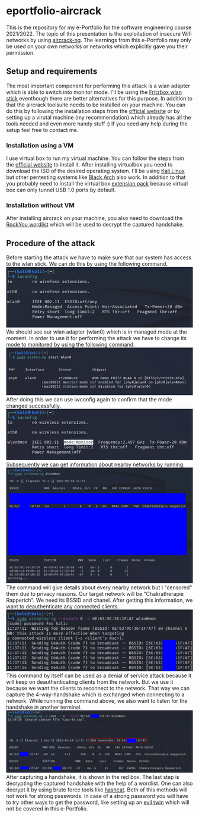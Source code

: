 # eportfolio-aircrack
This is the repository for my e-Portfolio for the software engineering course 2021/2022. The topic of this presentation is the exploitation of insecure Wifi networks by using [aircrack-ng](https://www.aircrack-ng.org/). The learnings from this e-Portfolio may only be used on your own networks or networks which explicitly gave you their permission. 
## Setup and requirements
The most important component for performing this attack is a wlan adapter which is able to switch into monitor mode. I'll be using the [Fritzbox wlan stick](https://avm.de/produkte/fritzwlan/fritzwlan-stick-ac-860/) eventhough there are better alternatives for this purpose. 
In addition to that the aircrack toolsuite needs to be installed on your machine. You can do this by following the installation steps from the [official website](https://www.aircrack-ng.org/install.html) or by setting up a virutal machine (my recommendation) which already has all the tools needed and even more handy stuff :) If you need any help during the setup feel free to contact me.  
### Installation using a VM
I use virtual box to run my virtual machine. You can follow the steps from the [official website](https://www.virtualbox.org/wiki/Downloads) to install it. After installing virtualbox you need to download the ISO of the desired operating system. I'll be using [Kali Linux](https://www.kali.org/get-kali/) but other pentesting systems like [Black Arch](https://blackarch.org/downloads.html#ova-download) also work. In addition to that you probably need to install the virtual box [extension pack](https://download.virtualbox.org/virtualbox/6.0.24/Oracle_VM_VirtualBox_Extension_Pack-6.0.24.vbox-extpack) because virtual box can only tunnel USB 1.0 ports by default.
### Installation without VM
After installing aircrack on your machine, you also need to download the [RockYou wordlist](https://github.com/brannondorsey/naive-hashcat/releases/download/data/rockyou.txt) which will be used to decrypt the captured handshake. 
## Procedure of the attack
Before starting the attack we have to make sure that our system has access to the wlan stick. We can do this by using the following command.
<br> ![](https://github.com/tsch4k0mo/eportfolio-aircrack/blob/dfb3d33a211d6d7e8340a8ece59a27d010079258/resources/iwconfig.PNG)<br>
We should see our wlan adapter (wlan0) which is in managed mode at the moment. In order to use it for performing the attack we have to change its mode to monitored by using the following command.
<br> ![](https://github.com/tsch4k0mo/eportfolio-aircrack/blob/dfb3d33a211d6d7e8340a8ece59a27d010079258/resources/startMonitorMode.PNG)<br>
After doing this we can use iwconfig again to confirm that the mode changed successfully.
<br> ![](https://github.com/tsch4k0mo/eportfolio-aircrack/blob/dfb3d33a211d6d7e8340a8ece59a27d010079258/resources/iwconfig2.PNG)<br>
Subsequently we can get information about nearby networks by running:
<br> ![](https://github.com/tsch4k0mo/eportfolio-aircrack/blob/1db478798a93447818621f0a61cb4ce770974d57/resources/nearbyNetworks%20(1)-1.png)<br>
The command will give details about every nearby network but I "censored" them due to privacy reasons. Our target network will be "Chakratherapie Rapperich". We need its BSSID and chanel. 
After getting this information, we want to deauthenticate any connected clients. 
<br> ![](https://github.com/tsch4k0mo/eportfolio-aircrack/blob/a8b05bb7b56dbe88dfae1beac603658a0beaf855/resources/deAuth-1.png)</br>
This command by itself can be used as a denial of service attack because it will keep on deauthenticating clients from the network. But we use it because we want the clients to reconnect to the network. That way we can capture the 4-way-handshake which is exchanged when connecting to a network. While running the command above, we also want to listen for the handshake in another terminal.
<br> ![](https://github.com/tsch4k0mo/eportfolio-aircrack/blob/c1ce45a45cc679b60cd2eca07aa69d8629982352/resources/handshakeCapture-1.png)</br>
After capturing a handshake, it is shown in the red box.
The last step is decrypting the captured handshake with the help of a wordlist. One can also decrypt it by using brute force tools like [hashcat](https://hashcat.net/hashcat/). Both of this methods will not work for strong passwords. In case of a strong password you will have to try other ways to get the password, like setting up an [evil twin](https://en.wikipedia.org/wiki/Evil_twin_(wireless_networks)) which will not be covered in this e-Portfolio. 
